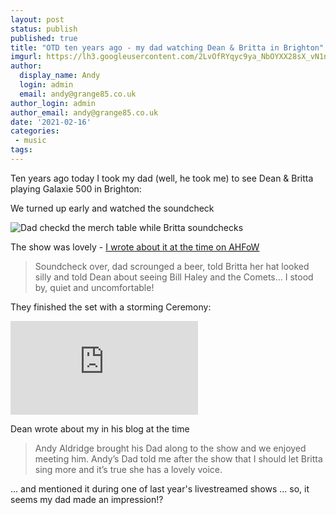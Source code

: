 ```yaml
---
layout: post
status: publish
published: true
title: "OTD ten years ago - my dad watching Dean & Britta in Brighton"
imgurl: https://lh3.googleusercontent.com/2LvOfRYqyc9ya_NbOYXX28sX_vN1nEp_BJhg2Fx4QRJpPT413iPxdz0kVyiigvW8HQXmKR_GAjMxUERV-2ZlhMgavJHVoKH4EoQ6X929OjjK267nhIJCTUSwBGfB2L_O59vT2A3xzu0=w2400
author:
  display_name: Andy
  login: admin
  email: andy@grange85.co.uk
author_login: admin
author_email: andy@grange85.co.uk
date: '2021-02-16'
categories:
 - music
tags:
---
```

Ten years ago today I took my dad (well, he took me) to see Dean & Britta playing Galaxie 500 in Brighton:

We turned up early and watched the soundcheck

![Dad checkd the merch table while Britta soundchecks](https://lh3.googleusercontent.com/2LvOfRYqyc9ya_NbOYXX28sX_vN1nEp_BJhg2Fx4QRJpPT413iPxdz0kVyiigvW8HQXmKR_GAjMxUERV-2ZlhMgavJHVoKH4EoQ6X929OjjK267nhIJCTUSwBGfB2L_O59vT2A3xzu0=w2400)

The show was lovely - [I wrote about it at the time on <abbr title=a head full of wishes>AHFoW</abbr>](https://www.fullofwishes.co.uk/2011/02/17/review-dean-wareham-plays-galaxie-500-in-brighton/) 

> Soundcheck over, dad scrounged a beer, told Britta her hat looked silly and told Dean about seeing Bill Haley and the Comets… I stood by, quiet and uncomfortable!

They finished the set with a storming Ceremony:

<iframe src="https://www.youtube.com/embed/pkb0-uupszA" frameborder="0" allow="accelerometer; autoplay; clipboard-write; encrypted-media; gyroscope; picture-in-picture" allowfullscreen></iframe>

Dean wrote about my in his blog at the time

> Andy Aldridge brought his Dad along to the show and we enjoyed meeting him. Andy’s Dad told me after the show that I should let Britta sing more and it’s true she has a lovely voice.

... and mentioned it during one of last year's livestreamed shows ... so, it seems my dad made an impression!?
